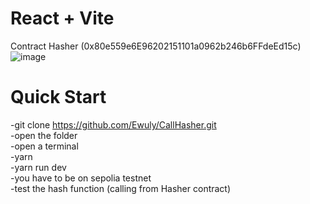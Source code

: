 # React + Vite
Contract Hasher (0x80e559e6E96202151101a0962b246b6FFdeEd15c)
![image](https://github.com/Ewuly/CallHasher/assets/72886617/18f7678d-50a7-4cde-a4f6-f856cd055d05)

# Quick Start
-git clone https://github.com/Ewuly/CallHasher.git  
-open the folder  
-open a terminal  
-yarn  
-yarn run dev  
-you have to be on sepolia testnet  
-test the hash function (calling from Hasher contract)
